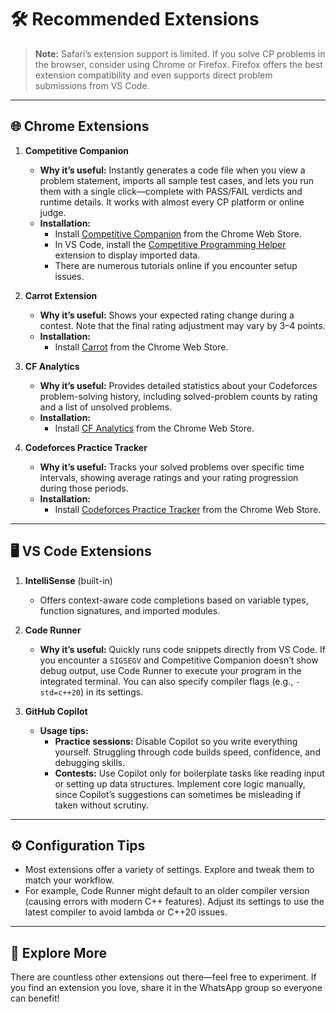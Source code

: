# 🛠️ Recommended Extensions

> **Note:** Safari’s extension support is limited. If you solve CP problems in the browser, consider using Chrome or Firefox. Firefox offers the best extension compatibility and even supports direct problem submissions from VS Code.

---

## 🌐 Chrome Extensions

1. **Competitive Companion**  
   - **Why it’s useful:** Instantly generates a code file when you view a problem statement, imports all sample test cases, and lets you run them with a single click—complete with PASS/FAIL verdicts and runtime details. It works with almost every CP platform or online judge.  
   - **Installation:**  
     - Install [Competitive Companion](https://chromewebstore.google.com/detail/cjnmckjndlpiamhfimnnjmnckgghkjbl?utm_source=item-share-cb) from the Chrome Web Store.  
     - In VS Code, install the [Competitive Programming Helper](https://marketplace.visualstudio.com/items?itemName=DivyanshuAgrawal.competitive-programming-helper) extension to display imported data.  
     - There are numerous tutorials online if you encounter setup issues.

2. **Carrot Extension**  
   - **Why it’s useful:** Shows your expected rating change during a contest. Note that the final rating adjustment may vary by 3–4 points.  
   - **Installation:**  
     - Install [Carrot](https://chromewebstore.google.com/detail/gakohpplicjdhhfllilcjpfildodfnnn?utm_source=item-share-cb) from the Chrome Web Store.

3. **CF Analytics**  
   - **Why it’s useful:** Provides detailed statistics about your Codeforces problem-solving history, including solved-problem counts by rating and a list of unsolved problems.  
   - **Installation:**  
     - Install [CF Analytics](https://chromewebstore.google.com/detail/hhljbjodjdbjbggddjaidojnlmaobcpo?utm_source=item-share-cb) from the Chrome Web Store.

4. **Codeforces Practice Tracker**  
   - **Why it’s useful:** Tracks your solved problems over specific time intervals, showing average ratings and your rating progression during those periods.  
   - **Installation:**  
     - Install [Codeforces Practice Tracker](https://chromewebstore.google.com/detail/cnahgdhboflcnojgmeehhhfeoojifonm?utm_source=item-share-cb) from the Chrome Web Store.

---

## 🖥️ VS Code Extensions

1. **IntelliSense** (built-in)  
   - Offers context-aware code completions based on variable types, function signatures, and imported modules.

2. **Code Runner**  
   - **Why it’s useful:** Quickly runs code snippets directly from VS Code. If you encounter a `SIGSEGV` and Competitive Companion doesn’t show debug output, use Code Runner to execute your program in the integrated terminal. You can also specify compiler flags (e.g., `-std=c++20`) in its settings.

3. **GitHub Copilot**  
   - **Usage tips:**  
     - **Practice sessions:** Disable Copilot so you write everything yourself. Struggling through code builds speed, confidence, and debugging skills.  
     - **Contests:** Use Copilot only for boilerplate tasks like reading input or setting up data structures. Implement core logic manually, since Copilot’s suggestions can sometimes be misleading if taken without scrutiny.

---

## ⚙️ Configuration Tips

- Most extensions offer a variety of settings. Explore and tweak them to match your workflow.  
- For example, Code Runner might default to an older compiler version (causing errors with modern C++ features). Adjust its settings to use the latest compiler to avoid lambda or C++20 issues.

---

## 🌟 Explore More

There are countless other extensions out there—feel free to experiment. If you find an extension you love, share it in the WhatsApp group so everyone can benefit!
